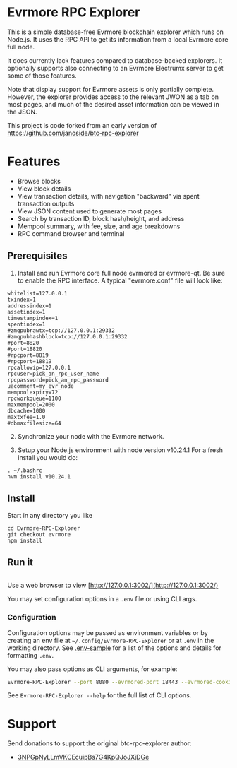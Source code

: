 # Evrmore RPC Explorer


This is a simple database-free Evrmore blockchain explorer which runs on Node.js. It uses the RPC API to get its information from a local Evrmore core full node.

It does currently lack features compared to database-backed explorers. It optionally supports also connecting to an Evrmore Electrumx server to get some of those features.

Note that display support for Evrmore assets is only partially complete. However, the explorer provides access to the relevant JWON as a tab on most pages, and much of the desired asset information can be viewed in the JSON.

This project is code forked from an early version of https://github.com/janoside/btc-rpc-explorer

# Features

* Browse blocks
* View block details
* View transaction details, with navigation "backward" via spent transaction outputs
* View JSON content used to generate most pages
* Search by transaction ID, block hash/height, and address
* Mempool summary, with fee, size, and age breakdowns
* RPC command browser and terminal

## Prerequisites

1. Install and run Evrmore core full node evrmored or evrmore-qt. Be sure to enable the RPC interface. A typical "evrmore.conf" file will look like:
```server=1
whitelist=127.0.0.1
txindex=1
addressindex=1
assetindex=1
timestampindex=1
spentindex=1
#zmqpubrawtx=tcp://127.0.0.1:29332
#zmqpubhashblock=tcp://127.0.0.1:29332
#port=8820
#port=18820
#rpcport=8819
#rpcport=18819
rpcallowip=127.0.0.1
rpcuser=pick_an_rpc_user_name
rpcpassword=pick_an_rpc_password
uacomment=my_evr_node
mempoolexpiry=72
rpcworkqueue=1100
maxmempool=2000
dbcache=1000
maxtxfee=1.0
#dbmaxfilesize=64
```

2. Synchronize your node with the Evrmore network.

3. Setup your Node.js environment with node version v10.24.1
   For a fresh install you would do:

```curl -o- https://raw.githubusercontent.com/nvm-sh/nvm/v0.39.1/install.sh | bashm-git.sh
. ~/.bashrc
nvm install v10.24.1
```

## Install

Start in any directory you like

```git clone https://github.com/EvrmoreProject/Evrmore-RPC-Explorer
cd Evrmore-RPC-Explorer
git checkout evrmore
npm install
```


## Run it

```./bin/cli.js
```

Use a web browser to view [http://127.0.0.1:3002/](http://127.0.0.1:3002/) 


You may set configuration options in a `.env` file or using CLI args.

### Configuration

Configuration options may be passed as environment variables
or by creating an env file at `~/.config/Evrmore-RPC-Explorer`
or at `.env` in the working directory.
See [.env-sample](.env-sample) for a list of the options and details for formatting `.env`.

You may also pass options as CLI arguments, for example:

```bash
Evrmore-RPC-Explorer --port 8080 --evrmored-port 18443 --evrmored-cookie ~/.evrmore/testnet1/.cookie
```

See `Evrmore-RPC-Explorer --help` for the full list of CLI options.


# Support

Send donations to support the original btc-rpc-explorer author:

* [3NPGpNyLLmVKCEcuipBs7G4KpQJoJXjDGe](bitcoin:3NPGpNyLLmVKCEcuipBs7G4KpQJoJXjDGe)


